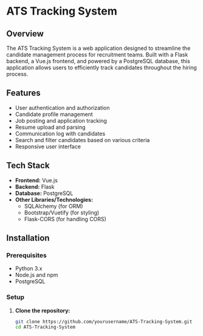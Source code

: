 # ATS Tracking System

## Overview

The ATS Tracking System is a web application designed to streamline the candidate management process for recruitment teams. Built with a Flask backend, a Vue.js frontend, and powered by a PostgreSQL database, this application allows users to efficiently track candidates throughout the hiring process.

## Features

- User authentication and authorization
- Candidate profile management
- Job posting and application tracking
- Resume upload and parsing
- Communication log with candidates
- Search and filter candidates based on various criteria
- Responsive user interface

## Tech Stack

- **Frontend:** Vue.js
- **Backend:** Flask
- **Database:** PostgreSQL
- **Other Libraries/Technologies:** 
  - SQLAlchemy (for ORM)
  - Bootstrap/Vuetify (for styling)
  - Flask-CORS (for handling CORS)

## Installation

### Prerequisites

- Python 3.x
- Node.js and npm
- PostgreSQL

### Setup

1. **Clone the repository:**

   ```bash
   git clone https://github.com/yourusername/ATS-Tracking-System.git
   cd ATS-Tracking-System
